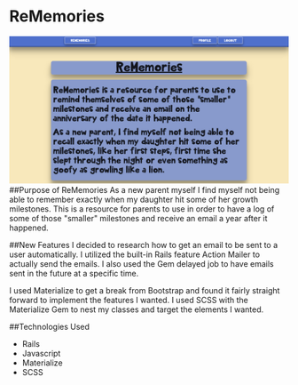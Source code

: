 # ReMemories

![Alt text](ReMemories.png "ReMemories")
##Purpose of ReMemories
As a new parent myself I find myself not being able to remember exactly when my daughter hit some of her growth milestones.  This is a resource for parents to use in order to have a log of some of those "smaller" milestones and receive an email a year after it happened.

##New Features
I decided to research how to get an email to be sent to a user automatically.  I utilized the built-in Rails feature Action Mailer to actually send the emails.  I also used the Gem delayed job to have emails sent in the future at a specific time.

I used Materialize to get a break from Bootstrap and found it fairly straight forward to implement the features I wanted.  I used SCSS with the Materialize Gem to nest my classes and target the elements I wanted.

##Technologies Used
- Rails
- Javascript
- Materialize
- SCSS
